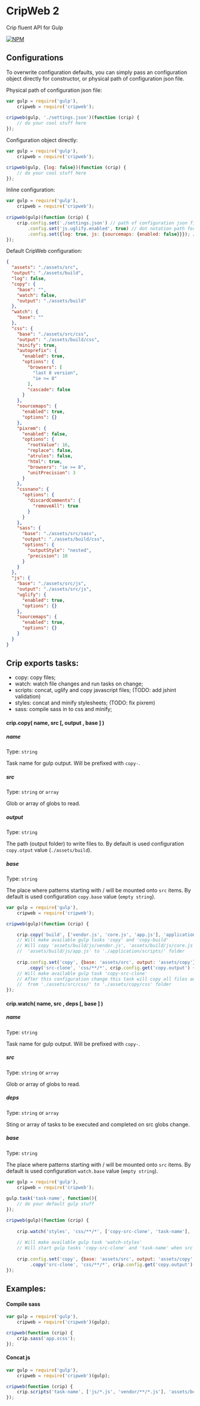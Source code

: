 # CripWeb 2
Crip fluent API for Gulp

[![NPM](https://nodei.co/npm/cripweb.png?downloads=true&downloadRank=true&stars=true)](https://nodei.co/npm/cripweb/)

## Configurations

To overwrite configuration defaults, you can simply pass an configuration object directly for constructor, or physical path of configuration json file.

Physical path of configuration json file:
```js
var gulp = require('gulp'),
    cripweb = require('cripweb');
    
cripweb(gulp, './settings.json')(function (crip) {
    // do your cool stuff here
});
```

Configuration object directly:
```js
var gulp = require('gulp'),
    cripweb = require('cripweb');

cripweb(gulp, {log: false})(function (crip) {
    // do your cool stuff here
});
```

Inline configuration:
```js
var gulp = require('gulp'),
    cripweb = require('cripweb');
    
cripweb(gulp)(function (crip) {
    crip.config.set('./settings.json') // path of configuration json file
        .config.set('js.uglify.enabled', true) // dot notation path for option
        .config.set({log: true, js: {sourcemaps: {enabled: false}}}); // directly object properties
});
```

Default CripWeb configuration:

```json
{
  "assets": "./assets/src",
  "output": "./assets/build",
  "log": false,
  "copy": {
    "base": "",
    "watch": false,
    "output": "./assets/build"
  },
  "watch": {
    "base": ""
  },
  "css": {
    "base": "./assets/src/css",
    "output": "./assets/build/css",
    "minify": true,
    "autoprefix": {
      "enabled": true,
      "options": {
        "browsers": [
          "last 8 version",
          "ie >= 8"
        ],
        "cascade": false
      }
    },
    "sourcemaps": {
      "enabled": true,
      "options": {}
    },
    "pixrem": {
      "enabled": false,
      "options": {
        "rootValue": 16,
        "replace": false,
        "atrules": false,
        "html": true,
        "browsers": "ie >= 8",
        "unitPrecision": 3
      }
    },
    "cssnano": {
      "options": {
        "discardComments": {
          "removeAll": true
        }
      }
    },
    "sass": {
      "base": "./assets/src/sass",
      "output": "./assets/build/css",
      "options": {
        "outputStyle": "nested",
        "precision": 10
      }
    }
  },
  "js": {
    "base": "./assets/src/js",
    "output": "./assets/src/js",
    "uglify": {
      "enabled": true,
      "options": {}
    },
    "sourcemaps": {
      "enabled": true,
      "options": {}
    }
  }
}
```

## Crip exports tasks:
 - copy: copy files;
 - watch: watch file changes and run tasks on change;
 - scripts: concat, uglify and copy javascript files; (TODO: add jshint validation) 
 - styles: concat and minify stylesheets; (TODO: fix pixrem)
 - sass: compile sass in to css and minify;


#### crip.copy( name, src [, output , base ] )

##### name
Type: `string`

Task name for gulp output. Will be prefixed with `copy-`.

##### src
Type: `string` or `array`

Glob or array of globs to read.

##### output
Type: `string`

The path (output folder) to write files to.
By default is used configuration ``copy.otput`` value (``./assets/build``).

##### base
Type: `string`

The place where patterns starting with / will be mounted onto `src` items.
By default is used configuration `copy.base` value (`empty string`).

```js
var gulp = require('gulp'),
    cripweb = require('cripweb');

cripweb(gulp)(function (crip) {

    crip.copy('build', ['vendor.js', 'core.js', 'app.js'], 'application/scripts', 'assets/build/js');
    // Will make available gulp tasks 'copy' and 'copy-build'
    // Will copy 'assets/build/js/vendor.js', 'assets/build/js/core.js' and 
    //  'assets/build/js/app.js' to './application/scripts/' folder
    
    crip.config.set('copy', {base: 'assets/src', output: 'assets/copy'})
        .copy('src-clone', 'css/**/*', crip.config.get('copy.output') + '/css'); 
    // Will make available gulp task 'copy-src-clone'
    // After this configuration change this task will copy all files and folders 
    //  from './assets/src/css/' to './assets/copy/css' folder
});
```
 
#### crip.watch( name, src , deps [, base ] )

##### name
Type: `string`

Task name for gulp output. Will be prefixed with `copy-`.

##### src
Type: `string` or `array`

Glob or array of globs to read.

##### deps
Type: `string` or `array`

Sting or array of tasks to be executed and completed on src globs change.

##### base
Type: `string`

The place where patterns starting with / will be mounted onto `src` items.
By default is used configuration `watch.base` value (`empty string`).

```js
var gulp = require('gulp'),
    cripweb = require('cripweb');
    
gulp.task('task-name', function(){
    // do your default gulp stuff
});

cripweb(gulp)(function (crip) {
    
    crip.watch('styles', 'css/**/*', ['copy-src-clone', 'task-name'], 'assets/src');
    
    // Will make available gulp task 'watch-styles'
    // Will start gulp tasks 'copy-src-clone' and 'task-name' when src globs changes
    
    crip.config.set('copy', {base: 'assets/src', output: 'assets/copy', watch: false})
         .copy('src-clone', 'css/**/*', crip.config.get('copy.output') + '/css');
});
```
 
## Examples:
#### Compile sass
```js
var gulp = require('gulp'),
    cripweb = require('cripweb')(gulp);

cripweb(function (crip) {
    crip.sass('app.scss');
});
```

#### Concat js
```js
var gulp = require('gulp'),
    cripweb = require('cripweb')(gulp);

cripweb(function (crip) {
    crip.scripts('task-name', ['js/*.js', 'vendor/**/*.js'], 'assets/build/js', 'file-name', 'base-dir');
});
```
